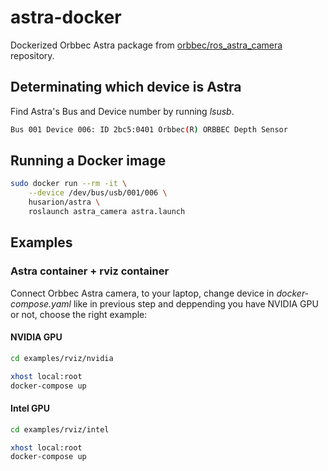 # astra-docker
Dockerized Orbbec Astra package from [orbbec/ros_astra_camera ](https://github.com/orbbec/ros_astra_camera) repository.

## Determinating which device is Astra
Find Astra's Bus and Device number by running *lsusb*.
```bash
Bus 001 Device 006: ID 2bc5:0401 Orbbec(R) ORBBEC Depth Sensor
```

## Running a Docker image


```bash
sudo docker run --rm -it \
    --device /dev/bus/usb/001/006 \
    husarion/astra \
    roslaunch astra_camera astra.launch
```

## Examples

### Astra container + rviz container

Connect Orbbec Astra camera, to your laptop, change device in *docker-compose.yaml* like in previous step and deppending you have NVIDIA GPU or not, choose the right example:

#### NVIDIA GPU

```bash
cd examples/rviz/nvidia

xhost local:root
docker-compose up
```

#### Intel GPU

```bash
cd examples/rviz/intel

xhost local:root
docker-compose up
```
